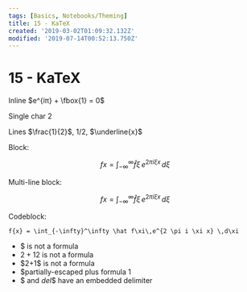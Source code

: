 ```yaml
---
tags: [Basics, Notebooks/Theming]
title: 15 - KaTeX
created: '2019-03-02T01:09:32.132Z'
modified: '2019-07-14T00:52:13.750Z'
---
```


# 15 - KaTeX

Inline $e^{iπ} + \fbox{1} = 0$

Single char $2$

Lines $\frac{1}{2}$, $1/2$, $\underline{x}$

Block:

$$f{x} = \int_{-\infty}^\infty \hat f\xi\,e^{2 \pi i \xi x} \,d\xi$$

Multi-line block:

$$
f{x} = \int_{-\infty}^\infty \hat f\xi\,e^{2 \pi i \xi x} \,d\xi
$$

Codeblock:

```katex
f{x} = \int_{-\infty}^\infty \hat f\xi\,e^{2 \pi i \xi x} \,d\xi
```

- $ is not a formula
- $2+1$2 is not a formula
- \$2+1\$ is not a formula
- \$partially-escaped plus formula $1$
- $\$$ and $del\$$ have an embedded delimiter
